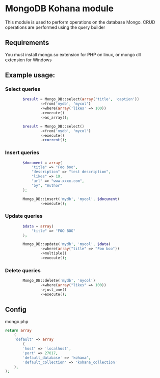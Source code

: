 # MongoDB Kohana module

This module is used to perform operations on the database Mongo.
CRUD operations are performed using the query builder

## Requirements

You must install mongo.so extension for PHP on linux, or mongo dll extension for
Windows

## Example usage:

### Select queries

```php
        $result = Mongo_DB::select(array('title', 'caption'))
                ->from('mydb', 'mycol')
                ->where(array('likes' => 100))
                ->execute()
                ->as_array();

```

```php
        $result = Mongo_DB::select()
                ->from('mydb', 'mycol')
                ->execute()
                ->current();

```

### Insert queries

```php
        $document = array(
            "title" => "Foo boo",
            "description" => "test description",
            "likes" => 10,
            "url" => "www.xxxx.com",
            "by", "Author"
        );

        Mongo_DB::insert('mydb', 'mycol', $document)
                ->execute();

```

### Update queries

```php
        $data = array(
            "title" => "FOO BOO"
        );

        Mongo_DB::update('mydb', 'mycol', $data)
                ->where(array("title" => "Foo boo"))
                ->multiple()
                ->execute();

```

### Delete queries

```php
        Mongo_DB::delete('mydb', 'mycol')
                ->where(array("likes" => 100))
                ->just_one()
                ->execute();

```

## Config

mongo.php

```php
return array
    (
    'default' => array
        (
        'host' => 'localhost',
        'port' => 27017,
        'default_database' => 'kohana',
        'default_collection' => 'kohana_collection'
    ),
);

```

